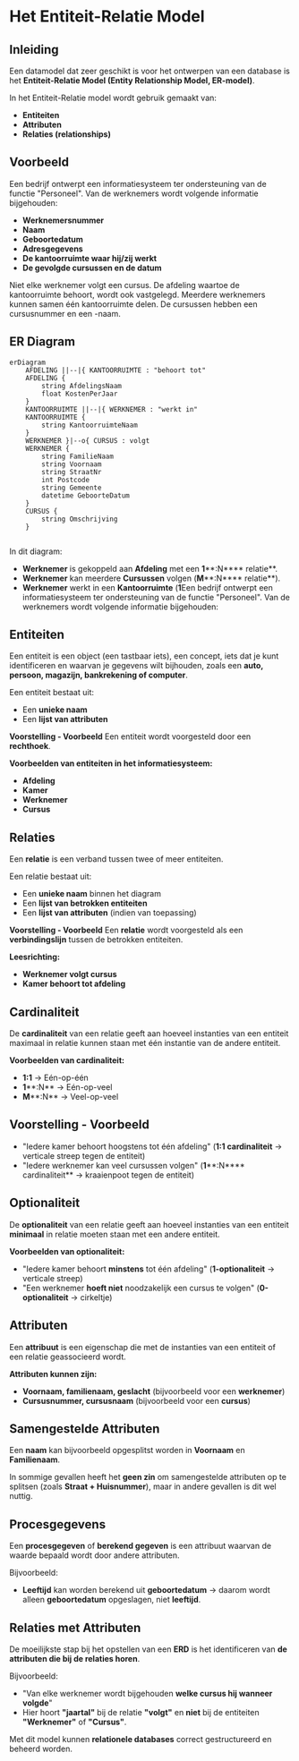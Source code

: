 # Het Entiteit-Relatie Model

## Inleiding

Een datamodel dat zeer geschikt is voor het ontwerpen van een database is het **Entiteit-Relatie Model (Entity Relationship Model, ER-model)**.

In het Entiteit-Relatie model wordt gebruik gemaakt van:

- **Entiteiten**
- **Attributen**
- **Relaties (relationships)**

## Voorbeeld

Een bedrijf ontwerpt een informatiesysteem ter ondersteuning van de functie "Personeel". Van de werknemers wordt volgende informatie bijgehouden:

- **Werknemersnummer**
- **Naam**
- **Geboortedatum**
- **Adresgegevens**
- **De kantoorruimte waar hij/zij werkt**
- **De gevolgde cursussen en de datum**

Niet elke werknemer volgt een cursus. De afdeling waartoe de kantoorruimte behoort, wordt ook vastgelegd. Meerdere werknemers kunnen samen één kantoorruimte delen. De cursussen hebben een cursusnummer en een -naam.

## **ER Diagram**

```mermaid
erDiagram
    AFDELING ||--|{ KANTOORRUIMTE : "behoort tot"
    AFDELING {
        string AfdelingsNaam
        float KostenPerJaar
    }
    KANTOORRUIMTE ||--|{ WERKNEMER : "werkt in"
    KANTOORRUIMTE {
        string KantoorruimteNaam
    }
    WERKNEMER }|--o{ CURSUS : volgt
    WERKNEMER {
        string FamilieNaam
        string Voornaam
        string StraatNr
        int Postcode
        string Gemeente
        datetime GeboorteDatum
    }
    CURSUS {
        string Omschrijving
    }
 
```


In dit diagram:

- **Werknemer** is gekoppeld aan **Afdeling** met een **1**\*\*:N\*\*\*\* relatie\*\*.
- **Werknemer** kan meerdere **Cursussen** volgen (**M**\*\*:N\*\*\*\* relatie\*\*).
- **Werknemer** werkt in een **Kantoorruimte** (**1**Een bedrijf ontwerpt een informatiesysteem ter ondersteuning van de functie "Personeel". Van de werknemers wordt volgende informatie bijgehouden:

## Entiteiten

Een entiteit is een object (een tastbaar iets), een concept, iets dat je kunt identificeren en waarvan je gegevens wilt bijhouden, zoals een **auto, persoon, magazijn, bankrekening of computer**.

Een entiteit bestaat uit:

- Een **unieke naam**
- Een **lijst van attributen**

**Voorstelling - Voorbeeld**
Een entiteit wordt voorgesteld door een **rechthoek**.

**Voorbeelden van entiteiten in het informatiesysteem:**

- **Afdeling**
- **Kamer**
- **Werknemer**
- **Cursus**

## Relaties

Een **relatie** is een verband tussen twee of meer entiteiten.

Een relatie bestaat uit:

- Een **unieke naam** binnen het diagram
- Een **lijst van betrokken entiteiten**
- Een **lijst van attributen** (indien van toepassing)

**Voorstelling - Voorbeeld**
Een **relatie** wordt voorgesteld als een **verbindingslijn** tussen de betrokken entiteiten.

**Leesrichting:**

- **Werknemer volgt cursus**
- **Kamer behoort tot afdeling**

## Cardinaliteit

De **cardinaliteit** van een relatie geeft aan hoeveel instanties van een entiteit maximaal in relatie kunnen staan met één instantie van de andere entiteit.

**Voorbeelden van cardinaliteit:**

- **1:1** → Eén-op-één
- **1**\*\*:N\*\* → Eén-op-veel
- **M**\*\*:N\*\* → Veel-op-veel

## Voorstelling - Voorbeeld

- "Iedere kamer behoort hoogstens tot één afdeling" (**1:1 cardinaliteit** → verticale streep tegen de entiteit)
- "Iedere werknemer kan veel cursussen volgen" (**1**\*\*:N\*\*\*\* cardinaliteit\*\* → kraaienpoot tegen de entiteit)

## Optionaliteit

De **optionaliteit** van een relatie geeft aan hoeveel instanties van een entiteit **minimaal** in relatie moeten staan met een andere entiteit.

**Voorbeelden van optionaliteit:**

- "Iedere kamer behoort **minstens** tot één afdeling" (**1-optionaliteit** → verticale streep)
- "Een werknemer **hoeft niet** noodzakelijk een cursus te volgen" (**0-optionaliteit** → cirkeltje)

## Attributen

Een **attribuut** is een eigenschap die met de instanties van een entiteit of een relatie geassocieerd wordt.

**Attributen kunnen zijn:**

- **Voornaam, familienaam, geslacht** (bijvoorbeeld voor een **werknemer**)
- **Cursusnummer, cursusnaam** (bijvoorbeeld voor een **cursus**)

## **Samengestelde Attributen**

Een **naam** kan bijvoorbeeld opgesplitst worden in **Voornaam** en **Familienaam**.

In sommige gevallen heeft het **geen zin** om samengestelde attributen op te splitsen (zoals **Straat + Huisnummer**), maar in andere gevallen is dit wel nuttig.

## **Procesgegevens**

Een **procesgegeven** of **berekend gegeven** is een attribuut waarvan de waarde bepaald wordt door andere attributen.

Bijvoorbeeld:

- **Leeftijd** kan worden berekend uit **geboortedatum** → daarom wordt alleen **geboortedatum** opgeslagen, niet **leeftijd**.

## Relaties met Attributen

De moeilijkste stap bij het opstellen van een **ERD** is het identificeren van **de attributen die bij de relaties horen**.

Bijvoorbeeld:

- "Van elke werknemer wordt bijgehouden **welke cursus hij wanneer volgde**"
- Hier hoort **"jaartal"** bij de relatie **"volgt"** en **niet** bij de entiteiten **"Werknemer"** of **"Cursus"**.

Met dit model kunnen **relationele databases** correct gestructureerd en beheerd worden.

